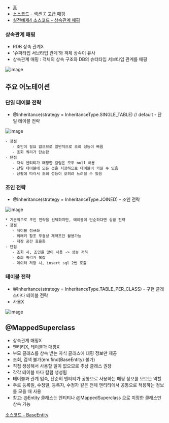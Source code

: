 - <a href="https://github.com/kkyu8925/jpa-with-spring-boot">홈</a>
- <a href="https://github.com/kkyu8925/jpa-with-spring-boot/tree/main/hello-jpa/src/main/java/%EC%84%B9%EC%85%987_%EA%B3%A0%EA%B8%89%EB%A7%A4%ED%95%91">
  소스코드 - 섹션 7. 고급 매핑</a>
- <a href="https://github.com/kkyu8925/jpa-with-spring-boot/tree/main/hello-jpa/src/main/java/%EC%8B%A4%EC%A0%84%EC%98%88%EC%A0%9C4_%EC%83%81%EC%86%8D%EA%B4%80%EA%B3%84_%EB%A7%A4%ED%95%91">
  실전예제4 소스코드 - 상속관계 매핑</a>

### 상속관계 매핑

- RDB 상속 관계X
- '슈퍼타입 서브타입 관계'와 객체 상속이 유사
- 상속관계 매핑 : 객체의 상속 구조와 DB의 슈터타입 서브타입 관계를 매핑

![image](https://user-images.githubusercontent.com/64997245/149279673-aba57b24-f25f-4c9c-9cac-20e9a4350743.png)

## 주요 어노테이션

### 단일 테이블 전략

- @Inheritance(strategy = InheritanceType.SINGLE_TABLE) // default - 단일 테이블 전략

![image](https://user-images.githubusercontent.com/64997245/149279982-8476cecb-ab36-425c-a071-f72c6e84ac1b.png)

```text
- 장점
   - 조인이 필요 없으므로 일반적으로 조회 성능이 빠름
   - 조회 쿼리가 단순함
- 단점
   - 자식 엔티티가 매핑한 칼럼은 모두 null 허용
   - 단일 테이블에 모든 것을 저장하므로 테이블이 커질 수 있음
   - 상황에 따라서 조회 성능이 오히려 느려질 수 있음
```

### 조인 전략

- @Inheritance(strategy = InheritanceType.JOINED) - 조인 전략

![image](https://user-images.githubusercontent.com/64997245/149279845-86edb34f-f9c1-445a-97be-63034d51bf0c.png)

```text
* 기본적으로 조인 전략을 선택하지만, 테이블이 단순하다면 싱글 전략
- 장점
   - 테이블 정규화
   - 외래키 참조 무결성 제약조건 활용가능
   - 저장 공간 효율화
- 단점
   - 조회 시, 조인을 많이 사용 -> 성능 저하
   - 조회 쿼리가 복잡
   - 데이터 저장 시, insert sql 2번 호출
```

### 테이블 전략

- @Inheritance(strategy = InheritanceType.TABLE_PER_CLASS) - 구현 클래스마다 테이블 전략
- 사용X

![image](https://user-images.githubusercontent.com/64997245/149280021-7f5dd0e8-8458-49b9-998b-4a6dbed5986d.png)

## @MappedSuperclass

- 상속관계 매핑X
- 엔티티X, 테이블과 매핑X
- 부모 클래스를 상속 받는 자식 클래스에 대핑 정보만 제공
- 조회, 검색 불가(em.find(BaseEntity) 불가)
- 직접 생성해서 사용할 일이 없으므로 추상 클래스 권장
- 각각 테이블 마다 칼럼 생성됨
- 테이블과 관계 업속, 단순히 엔티티가 공통으로 사용하는 매핑 정보를 모으는 역할
- 주로 등록일, 수정일, 등록자, 수정자 같은 전체 엔티티에서 공통으로 적용하는 정보를 모을 때 사용
- 참고: @Entity 클래스는 엔티티나 @MappedSuperclass 으로 지정한 클래스만 상속 가능

<a href="https://github.com/kkyu8925/jpa-with-spring-boot/blob/main/hello-jpa/src/main/java/%EC%84%B9%EC%85%987_%EA%B3%A0%EA%B8%89%EB%A7%A4%ED%95%91/BaseEntity.java">
소스코드 - BaseEntity</a>